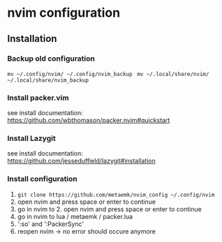 # nvim configuration

## Installation

### Backup old configuration
` mv ~/.config/nvim/ ~/.config/nvim_backup `
` mv ~/.local/share/nvim/ ~/.local/share/nvim_backup`


### Install packer.vim
see install documentation: https://github.com/wbthomason/packer.nvim#quickstart

### Install Lazygit
see install documentation: https://github.com/jesseduffield/lazygit#installation

### Install configuration
1. `git clone https://github.com/metaemk/nvim_config ~/.config/nvim`
2. open nvim and press space or enter to continue
3. go in nvim to 2. open nvim and press space or enter to continue
4. go in nvim to lua / metaemk / packer.lua
5. ':so' and ':PackerSync'
6. reopen nvim -> no error should occure anymore
